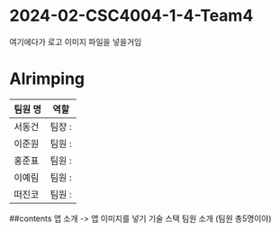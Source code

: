 # 2024-02-CSC4004-1-4-Team4

여기에다가 로고 이미지 파일을 넣을거임

# Alrimping

|팀원 명 | 역할 |
|-----|-----|
| 서동건| 팀장 : | 
| 이준원| 팀원 : | 
| 홍준표| 팀원 : | 
| 이예림| 팀원 : | 
| 떠진코| 팀원 : | 


##contents
앱 소개 -> 앱 이미지를 넣기
기술 스택
팀원 소개 (팀원 총5명이야)
